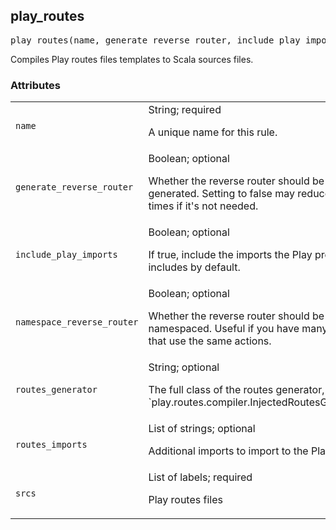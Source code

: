 <a name="#play_routes"></a>
## play_routes

<pre>
play_routes(name, generate_reverse_router, include_play_imports, namespace_reverse_router, routes_generator, routes_imports, srcs)
</pre>

Compiles Play routes files templates to Scala sources files.

### Attributes

<table class="params-table">
  <colgroup>
    <col class="col-param" />
    <col class="col-description" />
  </colgroup>
  <tbody>
    <tr id="#play_routes_name">
      <td><code>name</code></td>
      <td>
        String; required
        <p>
          A unique name for this rule.
        </p>
      </td>
    </tr>
    <tr id="#play_routes_generate_reverse_router">
      <td><code>generate_reverse_router</code></td>
      <td>
        Boolean; optional
        <p>
          Whether the reverse router should be generated. Setting to false may reduce compile times if it's not needed.
        </p>
      </td>
    </tr>
    <tr id="#play_routes_include_play_imports">
      <td><code>include_play_imports</code></td>
      <td>
        Boolean; optional
        <p>
          If true, include the imports the Play project includes by default.
        </p>
      </td>
    </tr>
    <tr id="#play_routes_namespace_reverse_router">
      <td><code>namespace_reverse_router</code></td>
      <td>
        Boolean; optional
        <p>
          Whether the reverse router should be namespaced. Useful if you have many routers that use the same actions.
        </p>
      </td>
    </tr>
    <tr id="#play_routes_routes_generator">
      <td><code>routes_generator</code></td>
      <td>
        String; optional
        <p>
          The full class of the routes generator, e.g., `play.routes.compiler.InjectedRoutesGenerator`
        </p>
      </td>
    </tr>
    <tr id="#play_routes_routes_imports">
      <td><code>routes_imports</code></td>
      <td>
        List of strings; optional
        <p>
          Additional imports to import to the Play routes
        </p>
      </td>
    </tr>
    <tr id="#play_routes_srcs">
      <td><code>srcs</code></td>
      <td>
        List of labels; required
        <p>
          Play routes files
        </p>
      </td>
    </tr>
  </tbody>
</table>


